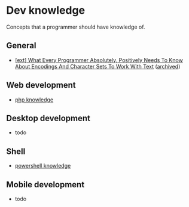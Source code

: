 # Dev knowledge

Concepts that a programmer should have knowledge of.

## General

- [[ext] What Every Programmer Absolutely, Positively Needs To Know About Encodings And Character Sets To Work With Text](https://kunststube.net/encoding/) ([archived](https://web.archive.org/web/*/https://kunststube.net/encoding/))

## Web development

- [php knowledge](php)

## Desktop development

- todo

## Shell

- [powershell knowledge](powershell)

## Mobile development

- todo
